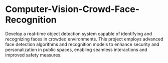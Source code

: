 # Computer-Vision-Crowd-Face-Recognition
Develop a real-time object detection system capable of identifying and recognizing faces in crowded environments. This project employs advanced face detection algorithms and recognition models to enhance security and personalization in public spaces, enabling seamless interactions and improved safety measures.
